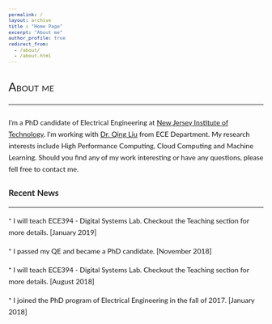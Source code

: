 ```yaml
---
permalink: /
layout: archive
title : "Home Page"
excerpt: "About me"
author_profile: true
redirect_from: 
  - /about/
  - /about.html
---
```


<style>

h1 { font-family: Lato; 
    font-size: 23px; font-style: normal; font-variant: small-caps; font-weight: 400; line-height: 23px; } 

h3 { font-family: Lato; font-size: 17px; font-style: normal; font-variant: normal; font-weight: 700; line-height: 23px; } 

p { font-family: Lato; font-size: 14px; font-style: normal; font-variant: normal; font-weight: 400; line-height: 23px; } 

blockquote { font-family: Lato; font-size: 17px; font-style: normal; font-variant: normal; font-weight: 400; line-height: 23px; } 

pre { font-family: Lato; font-size: 11px; font-style: normal; font-variant: normal; font-weight: 400; line-height: 23px; }

</style>

<h1>About me</h>

--------

<p>I'm a PhD candidate of Electrical Engineering at <a href="https://www.njit.edu/"> New Jersey Institute of Technology</a>. I'm working with <a href="https://web.njit.edu/~qliu/"> Dr. Qing Liu</a> from ECE Department. My research interests include High Performance Computing, Cloud Computing and Machine Learning. Should you find any of my work interesting or have any questions, please fell free to contact me.</p>

<!-- <font color="red"> * For affairs regarding my TA work, please contact me by <a href="mailto:jw447@njit.edu" target="_top">NJIT email</a>.</font> -->

<h3>Recent News</h3>

-----------

<p>* I will teach ECE394 - Digital Systems Lab. Checkout the Teaching section for more details. [January 2019]</p>
<p>* I passed my QE and became a PhD candidate. [November 2018]</p>
<p>* I will teach ECE394 - Digital Systems Lab. Checkout the Teaching section for more details. [August 2018]</p>
<p>* I joined the PhD program of Electrical Engineering in the fall of 2017. [January 2018]</p>
